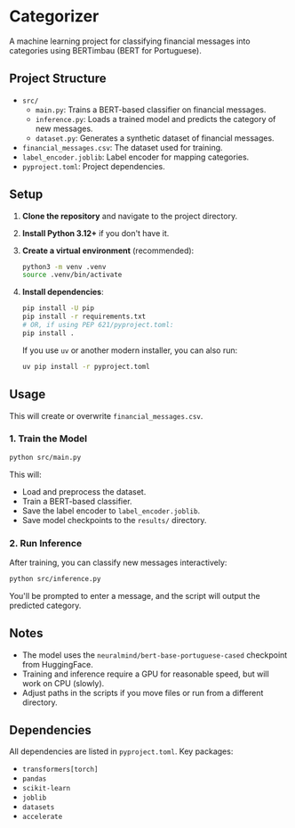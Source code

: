 # Categorizer

A machine learning project for classifying financial messages into categories using BERTimbau (BERT for Portuguese).

## Project Structure
- `src/`
  - `main.py`: Trains a BERT-based classifier on financial messages.
  - `inference.py`: Loads a trained model and predicts the category of new messages.
  - `dataset.py`: Generates a synthetic dataset of financial messages.
- `financial_messages.csv`: The dataset used for training.
- `label_encoder.joblib`: Label encoder for mapping categories.
- `pyproject.toml`: Project dependencies.

## Setup

1. **Clone the repository** and navigate to the project directory.

2. **Install Python 3.12+** if you don't have it.

3. **Create a virtual environment** (recommended):

   ```bash
   python3 -m venv .venv
   source .venv/bin/activate
   ```

4. **Install dependencies**:

   ```bash
   pip install -U pip
   pip install -r requirements.txt
   # OR, if using PEP 621/pyproject.toml:
   pip install .
   ```

   If you use `uv` or another modern installer, you can also run:

   ```bash
   uv pip install -r pyproject.toml
   ```

## Usage

This will create or overwrite `financial_messages.csv`.

### 1. Train the Model

```bash
python src/main.py
```

This will:
- Load and preprocess the dataset.
- Train a BERT-based classifier.
- Save the label encoder to `label_encoder.joblib`.
- Save model checkpoints to the `results/` directory.

### 2. Run Inference

After training, you can classify new messages interactively:

```bash
python src/inference.py
```

You'll be prompted to enter a message, and the script will output the predicted category.

## Notes

- The model uses the `neuralmind/bert-base-portuguese-cased` checkpoint from HuggingFace.
- Training and inference require a GPU for reasonable speed, but will work on CPU (slowly).
- Adjust paths in the scripts if you move files or run from a different directory.

## Dependencies

All dependencies are listed in `pyproject.toml`. Key packages:
- `transformers[torch]`
- `pandas`
- `scikit-learn`
- `joblib`
- `datasets`
- `accelerate`